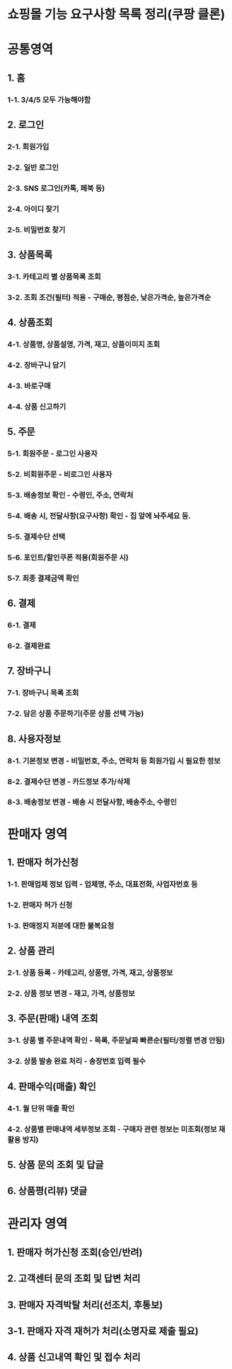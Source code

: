 # 쇼핑몰 기능 요구사항 목록 정리(쿠팡 클론)
# 공통영역
## 1. 홈
### 1-1. 3/4/5 모두 가능해야함

## 2. 로그인
### 2-1. 회원가입
### 2-2. 일반 로그인
### 2-3. SNS 로그인(카톡, 페북 등)
### 2-4. 아이디 찾기
### 2-5. 비밀번호 찾기

## 3. 상품목록
### 3-1. 카테고리 별 상품목록 조회
### 3-2. 조회 조건(필터) 적용 - 구매순, 평점순, 낮은가격순, 높은가격순

## 4. 상품조회
### 4-1. 상품명, 상품설명, 가격, 재고, 상품이미지 조회
### 4-2. 장바구니 담기
### 4-3. 바로구매
### 4-4. 상품 신고하기

## 5. 주문
### 5-1. 회원주문 - 로그인 사용자
### 5-2. 비회원주문 - 비로그인 사용자
### 5-3. 배송정보 확인 - 수령인, 주소, 연락처
### 5-4. 배송 시, 전달사항(요구사항) 확인 - 집 앞에 놔주세요 등.
### 5-5. 결제수단 선택
### 5-6. 포인트/할인쿠폰 적용(회원주문 시)
### 5-7. 최종 결제금액 확인

## 6. 결제
### 6-1. 결제
### 6-2. 결제완료 

## 7. 장바구니
### 7-1. 장바구니 목록 조회
### 7-2. 담은 상품 주문하기(주문 상품 선택 가능)

## 8. 사용자정보
### 8-1. 기본정보 변경 - 비밀번호, 주소, 연락처 등 회원가입 시 필요한 정보
### 8-2. 결제수단 변경 - 카드정보 추가/삭제
### 8-3. 배송정보 변경 - 배송 시 전달사항, 배송주소, 수령인

# 판매자 영역
## 1. 판매자 허가신청
### 1-1. 판매업체 정보 입력 - 업체명, 주소, 대표전화, 사업자번호 등
### 1-2. 판매자 허가 신청
### 1-3. 판매정지 처분에 대한 불복요청

## 2. 상품 관리
### 2-1. 상품 등록 - 카테고리, 상품명, 가격, 재고, 상품정보
### 2-2. 상품 정보 변경 - 재고, 가격, 상품정보

## 3. 주문(판매) 내역 조회
### 3-1. 상품 별 주문내역 확인 - 목록, 주문날짜 빠른순(필터/정렬 변경 안됨)
### 3-2. 상품 발송 완료 처리 - 송장번호 입력 필수

## 4. 판매수익(매출) 확인
### 4-1. 월 단위 매출 확인
### 4-2. 상품별 판매내역 세부정보 조회 - 구매자 관련 정보는 미조회(정보 재활용 방지)

## 5. 상품 문의 조회 및 답글

## 6. 상품평(리뷰) 댓글


# 관리자 영역
## 1. 판매자 허가신청 조회(승인/반려)

## 2. 고객센터 문의 조회 및 답변 처리

## 3. 판매자 자격박탈 처리(선조치, 후통보)
## 3-1. 판매자 자격 재허가 처리(소명자료 제출 필요)

## 4. 상품 신고내역 확인 및 접수 처리
